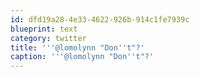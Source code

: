 ```yaml
---
id: dfd19a28-4e33-4622-926b-914c1fe7939c
blueprint: text
category: twitter
title: '''@lomolynn "Don''t"?'
caption: '''@lomolynn "Don''t"?'
---
```

